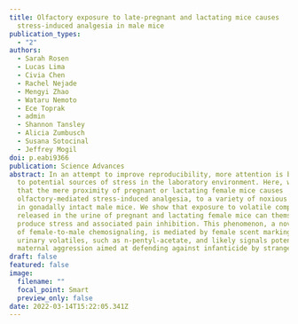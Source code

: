 ```yaml
---
title: Olfactory exposure to late-pregnant and lactating mice causes
  stress-induced analgesia in male mice
publication_types:
  - "2"
authors:
  - Sarah Rosen
  - Lucas Lima
  - Civia Chen
  - Rachel Nejade
  - Mengyi Zhao
  - Wataru Nemoto
  - Ece Toprak
  - admin
  - Shannon Tansley
  - Alicia Zumbusch
  - Susana Sotocinal
  - Jeffrey Mogil
doi: p.eabi9366
publication: Science Advances
abstract: In an attempt to improve reproducibility, more attention is being paid
  to potential sources of stress in the laboratory environment. Here, we report
  that the mere proximity of pregnant or lactating female mice causes
  olfactory-mediated stress-induced analgesia, to a variety of noxious stimuli,
  in gonadally intact male mice. We show that exposure to volatile compounds
  released in the urine of pregnant and lactating female mice can themselves
  produce stress and associated pain inhibition. This phenomenon, a novel form
  of female-to-male chemosignaling, is mediated by female scent marking of
  urinary volatiles, such as n-pentyl-acetate, and likely signals potential
  maternal aggression aimed at defending against infanticide by stranger males.
draft: false
featured: false
image:
  filename: ""
  focal_point: Smart
  preview_only: false
date: 2022-03-14T15:22:05.341Z
---
```

